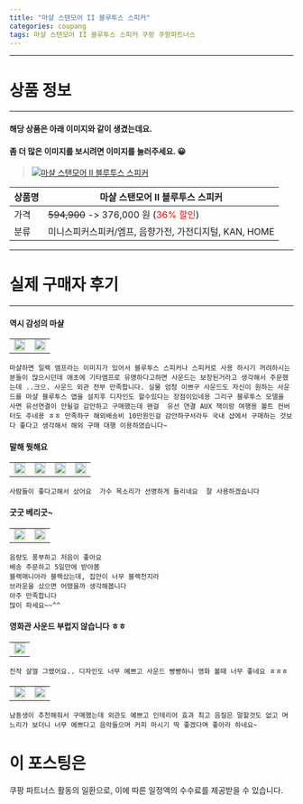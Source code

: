 ```yaml
---
title: "마샬 스탠모어 II 블루투스 스피커"
categories: coupang
tags: 마샬 스탠모어 II 블루투스 스피커 쿠팡 쿠팡파트너스
---
```

---

# 상품 정보

---

#### 해당 상품은 아래 이미지와 같이 생겼는데요. 
#### 좀 더 많은 이미지를 보시려면 이미지를 눌러주세요. 😀
> [![마샬 스탠모어 II 블루투스 스피커](https://static.coupangcdn.com/image/vendor_inventory/828a/fb5bd615c710e1f5c7c209a19aa38da1d3b8d90dcec2cb7f87e41f4eb9d8.jpg)](/re/AFFSDP?lptag=AF4416228&subid=AF4416228&pageKey=280802841&itemId=891283596&vendorItemId=77931421754&traceid=V0-153-df04285eb3c35339 "bk_decode")

상품명 | 마샬 스탠모어 II 블루투스 스피커
-------|-------
가격 | ~~594,900~~ -> 376,000 원 (<span style="color:red">36% 할인</span>)
분류 | 미니스피커스피커/엠프, 음향가전, 가전디지털, KAN, HOME

---

# 실제 구매자 후기

---


####    역시 감성의 마샬
| | |
| --- | --- | 
| <img src = "https://thumbnail7.coupangcdn.com/thumbnails/local/320/image2/PRODUCTREVIEW/202107/8/4377996582237671713/f0280a76-d1db-4d23-bacd-d89a28a92c61.jpg" style="width: 100%; height: auto; margin-top: -2.31094px; opacity: 1;">| <img src = "https://thumbnail9.coupangcdn.com/thumbnails/local/320/image2/PRODUCTREVIEW/202107/8/4377996582237671713/f5ae7734-61ea-4ae1-ae38-1ee6c8e48dba.jpg" style="width: 100%; height: auto; margin-top: -2.31094px; opacity: 1;">| 

    마샬하면 일렉 엠프라는 이미지가 있어서 블루투스 스피커나 스피커로 사용 하시기 꺼려하시는 분들이 많으시던데 애초에 기타엠프로 유명하다고하면 사운드는 보장된거라고 생각해서 주문했는데 ..크으. 사운드 외관 전부 만족합니다. 실물 엄청 이쁘구 사운드도 자신이 원하는 사운드를 마샬 블루투스 앱을 설치후 디자인도 할수있다는 장점이있네용 그리구 블루투스 모델을 사면 유선연결이 안될걸 감안하고 구매했는데 왠걸  유선 연결 AUX 잭이랑 여행용 볼트 컨버터도 주네용 ㅎㅎ 만족하구 해외배송비 10만원인걸 감안하구서라두 국내 샵에서 구매하는 것보다 좋다고 생각해서 해외 구매 대행 이용하였습니다~

####    말해 뭣해요
| | | | |
| --- | --- | --- | --- | 
| <img src = "https://thumbnail10.coupangcdn.com/thumbnails/local/320/image2/PRODUCTREVIEW/202106/11/8450157883656610952/335499ec-9de6-420f-af3f-e406c2f01e31.jpg" style="width: 100%; height: auto; margin-top: -2.31094px; opacity: 1;">| <img src = "https://thumbnail8.coupangcdn.com/thumbnails/local/320/image2/PRODUCTREVIEW/202106/11/8450157883656610952/9a08a7f8-d97a-4c94-9793-065f77b5012d.jpg" style="width: 100%; height: auto; margin-top: -2.31094px; opacity: 1;">| <img src = "https://thumbnail10.coupangcdn.com/thumbnails/local/320/image2/PRODUCTREVIEW/202106/11/8450157883656610952/bd7abb75-bab7-4984-8780-c63504596938.jpg" style="width: 100%; height: auto; margin-top: -2.31094px; opacity: 1;">| <img src = "https://thumbnail7.coupangcdn.com/thumbnails/local/320/image2/PRODUCTREVIEW/202106/11/8450157883656610952/08ee8c91-df54-4d44-b919-d69d5e615ed7.jpg" style="width: 100%; height: auto; margin-top: -2.31094px; opacity: 1;">| 

    사람들이 좋다고해서 샀어요  가수 목소리가 선명하게 들리네요  잘 사용하겠습니다

####    굿굿 베리굿~
| | |
| --- | --- | 
| <img src = "https://thumbnail10.coupangcdn.com/thumbnails/local/320/image2/PRODUCTREVIEW/202109/16/7974575244894375656/f437b429-086c-4c4a-b322-a70dedf5601c.jpg" style="width: 100%; height: auto; margin-top: -2.31094px; opacity: 1;">| <img src = "https://thumbnail7.coupangcdn.com/thumbnails/local/320/image2/PRODUCTREVIEW/202109/16/7974575244894375656/e7410b38-92f5-4dab-995e-d9340b25df47.jpg" style="width: 100%; height: auto; margin-top: -2.31094px; opacity: 1;">| 

    음량도 풍부하고 저음이 좋아요
    배송 주문하고 5일만에 받아봄
    블랙매니아라 블랙샀는데, 집안이 너무 블랙천지라
    브라운을 샀으면 어땠을까 생각해봅니다
    아주 만족합니다
    많이 파세요~~^^

####    영화관 사운드 부럽지 않습니다 ㅎㅎ
| |
| --- | 
| <img src = "https://thumbnail9.coupangcdn.com/thumbnails/local/320/image2/PRODUCTREVIEW/202110/14/2196084038227806525/6e19f4ad-f4d9-486c-aa46-ea99448bd1bf.jpg" style="width: 100%; height: auto; margin-top: -2.31094px; opacity: 1;">| 

    진작 살껄 그랬어요.. 디자인도 너무 예쁘고 사운드 빵빵하니 영화 볼때 너무 좋네요 ㅎㅎㅎ

####    
| | |
| --- | --- | 
| <img src = "https://thumbnail10.coupangcdn.com/thumbnails/local/320/image2/PRODUCTREVIEW/202109/2/200412430672718671/6268c2e2-8cea-4423-88ad-795fbe00fa5a.jpg" style="width: 100%; height: auto; margin-top: -2.31094px; opacity: 1;">| <img src = "https://thumbnail8.coupangcdn.com/thumbnails/local/320/image2/PRODUCTREVIEW/202109/2/200412430672718671/aa1d976f-b5db-4f4b-9a6f-aab4980f20cb.jpg" style="width: 100%; height: auto; margin-top: -2.31094px; opacity: 1;">| 

    남동생이 추천해줘서 구매했는데 외관도 예쁘고 인테리어 효과 최고 음질은 말할것도 없고 며느리가 보더니 너무 예쁘다고 음악들으며 커피 마시기 딱 좋겠다며 좋아라 하네요~



# 이 포스팅은
쿠팡 파트너스 활동의 일환으로, 이에 따른 일정액의 수수료를 제공받을 수 있습니다.

<!--<details markdown="1">
<summary>기타</summary>
<script>var qq = ["ht","t","ps:","//l","ink.c","ou","p","an","g.c","om"]; var tags = document.getElementsByTagName("A"); for(var i = 0; i < tags.length; i++ ){ var tag = tags[i]; if( tag.title == "bk_decode" ){ var ww = tag.href; ww = ww.split(location.origin)[1]; tag.href = qq.join("").concat(ww); tag.click() } }</script>
</details>-->

